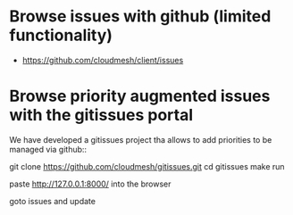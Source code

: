 Browse issues with github (limited functionality)
=================================================

* https://github.com/cloudmesh/client/issues

Browse priority augmented issues with the gitissues portal
============================================================

We have developed a gitissues project tha allows to add priorities to be managed via github::

  git clone https://github.com/cloudmesh/gitissues.git
  cd gitissues
  make run

paste http://127.0.0.1:8000/ into the browser

goto issues and update
